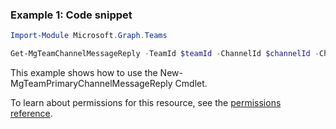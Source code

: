 ### Example 1: Code snippet

```powershellImport-Module Microsoft.Graph.Teams

Get-MgTeamChannelMessageReply -TeamId $teamId -ChannelId $channelId -ChatMessageId $chatMessageId
```
This example shows how to use the New-MgTeamPrimaryChannelMessageReply Cmdlet.
To learn about permissions for this resource, see the [permissions reference](/graph/permissions-reference).

